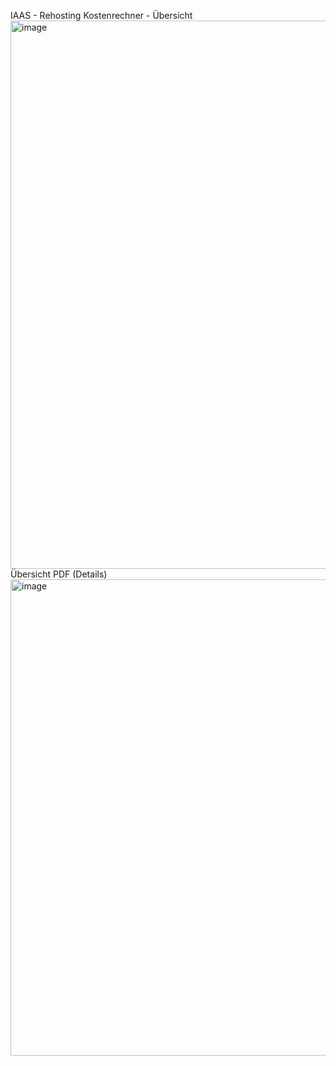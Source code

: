 
IAAS - Rehosting
Kostenrechner - Übersicht
<img width="1798" height="877" alt="image" src="https://github.com/user-attachments/assets/3ba71b05-fa47-4245-8f6c-3702bdb4a126" />
Übersicht PDF (Details)
<img width="990" height="762" alt="image" src="https://github.com/user-attachments/assets/689aaf50-46d6-4c0a-93d2-39e0e447f81a" />

